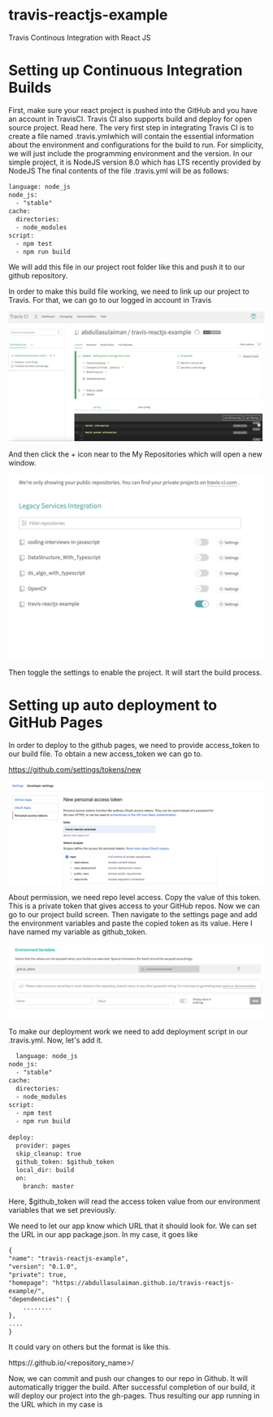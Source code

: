 # travis-reactjs-example
Travis Continous Integration with React JS


# Setting up Continuous Integration Builds

First, make sure your react project is pushed into the GitHub and you have an account in TravisCI.
Travis CI also supports build and deploy for open source project. Read here.
The very first step in integrating Travis CI is to create a file named .travis.ymlwhich will contain the essential information about the environment and configurations for the build to run. For simplicity, we will just include the programming environment and the version. In our simple project, it is NodeJS version 8.0 which has LTS recently provided by NodeJS The final contents of the file .travis.yml will be as follows:

```
language: node_js
node_js:
  - "stable"
cache:
  directories:
  - node_modules
script:
  - npm test
  - npm run build

```

We will add this file in our project root folder like this and push it to our github repository.

In order to make this build file working, we need to link up our project to Travis. For that, we can go to our logged in account in Travis

<img src="https://github.com/abdullasulaiman/travis-reactjs-example/blob/master/images/AddRepo.png" alt="Add Repository"/>

And then click the + icon near to the My Repositories which will open a new window.

<img src="https://github.com/abdullasulaiman/travis-reactjs-example/blob/master/images/EnableTravis.png" alt="Enable Travis"/>

Then toggle the settings to enable the project. It will start the build process.

# Setting up auto deployment to GitHub Pages

In order to deploy to the github pages, we need to provide access_token to our build file. To obtain a new access_token we can go to.

https://github.com/settings/tokens/new


<img src="https://github.com/abdullasulaiman/travis-reactjs-example/blob/master/images/github_token.png" alt="Github Token"/>

About permission, we need repo level access.
Copy the value of this token. This is a private token that gives access to your GitHub repos.
Now we can go to our project build screen. Then navigate to the settings page and add the environment variables and paste the copied token as its value. Here I have named my variable as github_token.

<img src="https://github.com/abdullasulaiman/travis-reactjs-example/blob/master/images/github_token_env.png" alt="Adding Github Token to Environment variable"/>

To make our deployment work we need to add deployment script in our .travis.yml. Now, let's add it.

```
  language: node_js
node_js:
  - "stable"
cache:
  directories:
  - node_modules
script:
  - npm test
  - npm run build

deploy:
  provider: pages
  skip_cleanup: true
  github_token: $github_token
  local_dir: build
  on:
    branch: master
```

Here, $github_token will read the access token value from our environment variables that we set previously.

We need to let our app know which URL that it should look for. We can set the URL in our app package.json. In my case, it goes like

```
{
"name": "travis-reactjs-example",
"version": "0.1.0",
"private": true,
"homepage": "https://abdullasulaiman.github.io/travis-reactjs-example/",
"dependencies": {
    ........
}, 
....
}
```

It could vary on others but the format is like this.

https://<usename>.github.io/<repository_name>/
  
Now, we can commit and push our changes to our repo in Github. It will automatically trigger the build. After successful completion of our build, it will deploy our project into the gh-pages. Thus resulting our app running in the URL which in my case is



